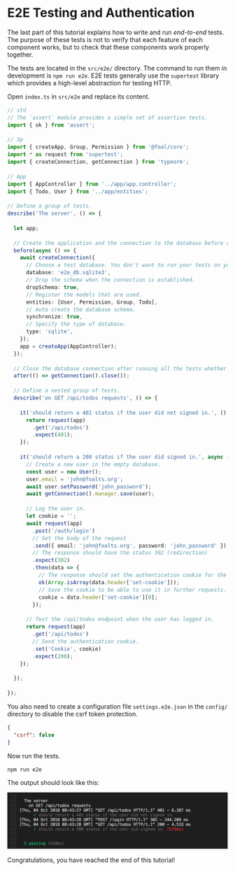 # E2E Testing and Authentication

The last part of this tutorial explains how to write and run *end-to-end* tests. The purpose of these tests is not to verify that each feature of each component works, but to check that these components work properly together.

The tests are located in the `src/e2e/` directory. The command to run them in development is `npm run e2e`. E2E tests generally use the `supertest` library which provides a high-level abstraction for testing HTTP.

Open `index.ts` in `src/e2e` and replace its content.

```typescript
// std
// The `assert` module provides a simple set of assertion tests.
import { ok } from 'assert';

// 3p
import { createApp, Group, Permission } from '@foal/core';
import * as request from 'supertest';
import { createConnection, getConnection } from 'typeorm';

// App
import { AppController } from '../app/app.controller';
import { Todo, User } from '../app/entities';

// Define a group of tests.
describe('The server', () => {

  let app;

  // Create the application and the connection to the database before running all the tests.
  before(async () => {
    await createConnection({
      // Choose a test database. You don't want to run your tests on your production data.
      database: 'e2e_db.sqlite3',
      // Drop the schema when the connection is established.
      dropSchema: true,
      // Register the models that are used.
      entities: [User, Permission, Group, Todo],
      // Auto create the database schema.
      synchronize: true,
      // Specify the type of database.
      type: 'sqlite',
    });
    app = createApp(AppController);
  });

  // Close the database connection after running all the tests whether they succeed or failed.
  after(() => getConnection().close());

  // Define a nested group of tests.
  describe('on GET /api/todos requests', () => {

    it('should return a 401 status if the user did not signed in.', () => {
      return request(app)
        .get('/api/todos')
        .expect(401);
    });

    it('should return a 200 status if the user did signed in.', async () => {
      // Create a new user in the empty database.
      const user = new User();
      user.email = 'john@foalts.org';
      await user.setPassword('john_password');
      await getConnection().manager.save(user);

      // Log the user in.
      let cookie = '';
      await request(app)
        .post('/auth/login')
        // Set the body of the request
        .send({ email: 'john@foalts.org', password: 'john_password' })
        // The response should have the status 302 (redirection)
        .expect(302)
        .then(data => {
          // The response should set the authentication cookie for the next requests.
          ok(Array.isArray(data.header['set-cookie']));
          // Save the cookie to be able to use it in further requests.
          cookie = data.header['set-cookie'][0];
        });

      // Test the /api/todos endpoint when the user has logged in.
      return request(app)
        .get('/api/todos')
        // Send the authentication cookie.
        .set('Cookie', cookie)
        .expect(200);
    });

  });

});

```

You also need to create a configuration file `settings.e2e.json` in the `config/` directory to disable the csrf token protection.

```json
{
  "csrf": false
}
```

Now run the tests.

```
npm run e2e
```

The output should look like this:

![E2E tests output](./e2e_output.png)

Congratulations, you have reached the end of this tutorial!